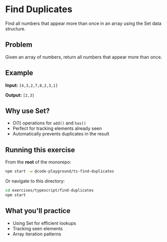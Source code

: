 # Find Duplicates

Find all numbers that appear more than once in an array using the Set data structure.

## Problem

Given an array of numbers, return all numbers that appear more than once.

## Example

**Input:** `[4,3,2,7,8,2,3,1]`

**Output:** `[2,3]`

## Why use Set?

- O(1) operations for `add()` and `has()`
- Perfect for tracking elements already seen
- Automatically prevents duplicates in the result

## Running this exercise

From the **root** of the monorepo:
```bash
npm start -w @code-playground/ts-find-duplicates
```

Or navigate to this directory:
```bash
cd exercises/typescript/find-duplicates
npm start
```

## What you'll practice

- Using Set for efficient lookups
- Tracking seen elements
- Array iteration patterns

